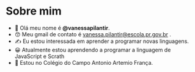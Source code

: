 # Sobre mim
- &#129293; Olá meu nome é **@vanessapilantir**.
- &#128537; Meu gmail de contato é vanessa.pilantir@escola.pr.gov.br .
- &#9997; Eu estou interessada em aprender a programar novas linguagens.
- &#128512; Atualmente estou aprendendo a programar a linguagem de JavaScript e Scrath
- &#128064; Estou no Colégio do Campo Antonio Artemio França.
